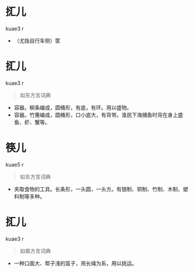 # 㧟儿
kuae3 r
- （尤指自行车侧）筐

# 㧟儿
kuae3 r
> 如东方言词典
- 容器。柳条编成，圆桶形，有底，有环。用以盛物。
- 容器。竹篾编成，圆桶形，口小底大，有背带。渔民下海捕鱼时背在身上盛鱼、虾、蟹等。

# 筷儿
kuae5 r
> 如东方言词典
- 夹取食物的工具。长条形，一头圆，一头方。有银制、铜制、竹制、木制、塑料制等多种。

# 㧟儿
kuae3 r
> 如皋方言词典
- 一种口面大、帮子浅的篮子，用长绳为系，用以挑运。
